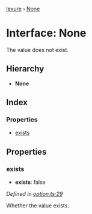[lexure](../README.md) › [None](none.md)

# Interface: None

The value does not exist.

## Hierarchy

* **None**

## Index

### Properties

* [exists](none.md#exists)

## Properties

###  exists

* **exists**: false

*Defined in [option.ts:29](https://github.com/1Computer1/lexure/blob/1fda5db/src/option.ts#L29)*

Whether the value exists.
